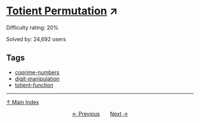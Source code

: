 # [Totient Permutation](https://projecteuler.net/problem=70) ↗️

Difficulty rating: 20%

Solved by: 24,692 users
## Tags

- [coprime-numbers](../tags/coprime-numbers.md)
- [digit-manipulation](../tags/digit-manipulation.md)
- [totient-function](../tags/totient-function.md)



---

[↑ Main Index](../README.md)


<div align=center><a href='69.md'>← Previous</a> &nbsp;&nbsp; &nbsp;&nbsp;  <a href='71.md'>Next →</a></div>
